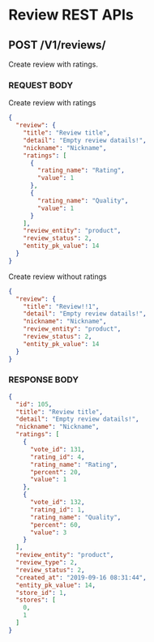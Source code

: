 # Review REST APIs

## POST /V1/reviews/
Create review with ratings.

### REQUEST BODY
Create review with ratings
```json
{
  "review": {
    "title": "Review title",
    "detail": "Empty review datails!",
    "nickname": "Nickname",
    "ratings": [
      {
        "rating_name": "Rating",
        "value": 1
      },
      {
        "rating_name": "Quality",
        "value": 1
      }
    ],
    "review_entity": "product",
    "review_status": 2,
    "entity_pk_value": 14
  }
}
```

Create review without ratings
```json
{
  "review": {
    "title": "Review!!1",
    "detail": "Empty review datails!",
    "nickname": "Nickname",
    "review_entity": "product",
    "review_status": 2,
    "entity_pk_value": 14
  }
}

```


### RESPONSE BODY
```json
{
  "id": 105,
  "title": "Review title",
  "detail": "Empty review datails!",
  "nickname": "Nickname",
  "ratings": [
    {
      "vote_id": 131,
      "rating_id": 4,
      "rating_name": "Rating",
      "percent": 20,
      "value": 1
    },
    {
      "vote_id": 132,
      "rating_id": 1,
      "rating_name": "Quality",
      "percent": 60,
      "value": 3
    }
  ],
  "review_entity": "product",
  "review_type": 2,
  "review_status": 2,
  "created_at": "2019-09-16 08:31:44",
  "entity_pk_value": 14,
  "store_id": 1,
  "stores": [
    0,
    1
  ]
}
```
